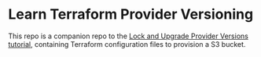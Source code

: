  # Learn Terraform Provider Versioning

This repo is a companion repo to the [Lock and Upgrade Provider Versions tutorial](https://developer.hashicorp.com/terraform/tutorials/configuration-language/provider-versioning), containing Terraform configuration files to provision a S3 bucket.

